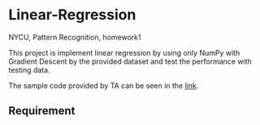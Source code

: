 # Linear-Regression
NYCU, Pattern Recognition, homework1 

This project is implement linear regression by using only NumPy with Gradient Descent by the provided dataset and test the performance with testing data.

The sample code provided by TA can be seen in the [link](https://github.com/NCTU-VRDL/CS_AT0828/tree/main/HW1).

## Requirement
